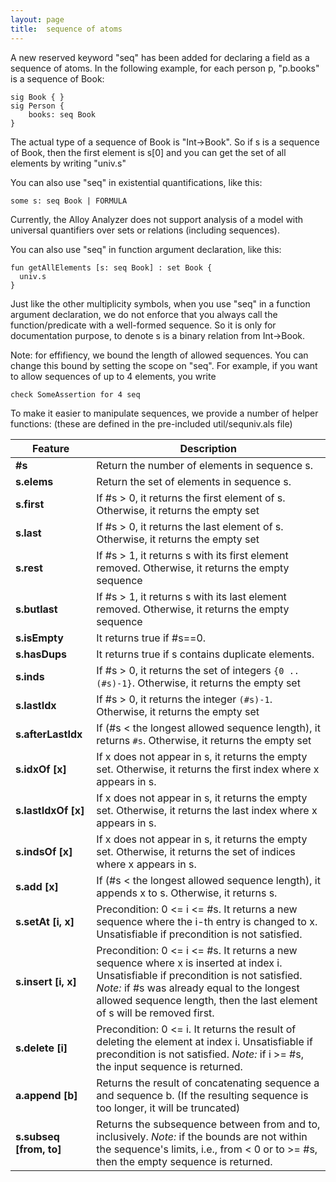```yaml
---
layout: page
title:  sequence of atoms
---
```


A new reserved keyword "seq" has been added for declaring a field as a sequence of atoms. In the following example, for each person p, "p.books" is a sequence of Book:

	sig Book { }
	sig Person {
		books: seq Book
	}

The actual type of a sequence of Book is "Int->Book". So if s is a sequence of Book, then the first element is s[0] and you can get the set of all elements by writing "univ.s"

You can also use "seq" in existential quantifications, like this:

	some s: seq Book | FORMULA

Currently, the Alloy Analyzer does not support analysis of a model with universal quantifiers over sets or relations (including sequences).

You can also use "seq" in function argument declaration, like this:

	fun getAllElements [s: seq Book] : set Book {
	  univ.s
	}

Just like the other multiplicity symbols, when you use "seq" in a function argument declaration, we do not enforce that you always call the function/predicate with a well-formed sequence. So it is only for documentation purpose, to denote s is a binary relation from Int->Book.

Note: for effifiency, we bound the length of allowed sequences. You can change this bound by setting the scope on "seq". For example, if you want to allow sequences of up to 4 elements, you write

	check SomeAssertion for 4 seq

To make it easier to manipulate sequences, we provide a number of helper functions: (these are defined in the pre-included util/sequniv.als file)

| Feature | Description |
|----------------|------------------|
| **#s** | Return the number of elements in sequence s. |
| **s.elems** | Return the set of elements in sequence s.|
| **s.first** | If #s > 0, it returns the first element of s. Otherwise, it returns the empty set |
| **s.last** | If #s > 0, it returns the last element of s. Otherwise, it returns the empty set|
| **s.rest** | If #s > 1, it returns s with its first element removed. Otherwise, it returns the empty sequence|
| **s.butlast** | If #s > 1, it returns s with its last element removed. Otherwise, it returns the empty sequence|
| **s.isEmpty** | It returns true if #s==0.|
| **s.hasDups** | It returns true if s contains duplicate elements.|
| **s.inds** | If #s > 0, it returns the set of integers `{0 .. (#s)-1}`. Otherwise, it returns the empty set|
| **s.lastIdx** | If #s > 0, it returns the integer `(#s)-1`. Otherwise, it returns the empty set|
| **s.afterLastIdx** | If (#s < the longest allowed sequence length), it returns `#s`. Otherwise, it returns the empty set|
| **s.idxOf [x]** | If x does not appear in s, it returns the empty set. Otherwise, it returns the first index where x appears in s.|
| **s.lastIdxOf [x]** | If x does not appear in s, it returns the empty set. Otherwise, it returns the last index where x appears in s.|
| **s.indsOf [x]** |If x does not appear in s, it returns the empty set. Otherwise, it returns the set of indices where x appears in s.|
| **s.add [x]** | If (#s < the longest allowed sequence length), it appends x to s. Otherwise, it returns s.|
| **s.setAt [i, x]** | Precondition: 0 <= i <= #s. It returns a new sequence where the i-th entry is changed to x. Unsatisfiable if precondition is not satisfied. |
| **s.insert [i, x]** | Precondition: 0 <= i <= #s. It returns a new sequence where x is inserted at index i. Unsatisfiable if precondition is not satisfied. *Note:* if #s was already equal to the longest allowed sequence length, then the last element of s will be removed first.|
| **s.delete [i]** | Precondition: 0 <= i. It returns the result of deleting the element at index i. Unsatisfiable if precondition is not satisfied. *Note:* if i >= #s, the input sequence is returned.|
| **a.append [b]** | Returns the result of concatenating sequence a and sequence b. (If the resulting sequence is too longer, it will be truncated)|
| **s.subseq [from, to]** | Returns the subsequence between from and to, inclusively. *Note:* if the bounds are not within the sequence's limits, i.e., from < 0 or to >= #s, then the empty sequence is returned.|
